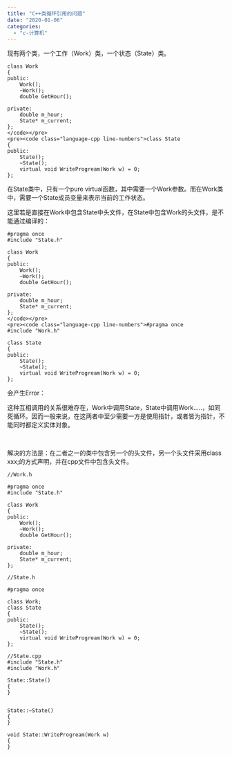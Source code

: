 ```yaml
---
title: "C++类循环引用的问题"
date: "2020-01-06"
categories: 
  - "c-计算机"
---
```


现有两个类，一个工作（Work）类，一个状态（State）类。

```
class Work
{
public:
    Work();
    ~Work();
    double GetHour();

private:
    double m_hour;
    State* m_current;
};
</code></pre>
<pre><code class="language-cpp line-numbers">class State
{
public:
    State();
    ~State();
    virtual void WriteProgream(Work w) = 0;
};
```

在State类中，只有一个pure virtual函数，其中需要一个Work参数。而在Work类中，需要一个State成员变量来表示当前的工作状态。

这里若是直接在Work中包含State中头文件，在State中包含Work的头文件，是不能通过编译的：

```
#pragma once
#include "State.h"

class Work
{
public:
    Work();
    ~Work();
    double GetHour();

private:
    double m_hour;
    State* m_current;
};
</code></pre>
<pre><code class="language-cpp line-numbers">#pragma once
#include "Work.h"

class State
{
public:
    State();
    ~State();
    virtual void WriteProgream(Work w) = 0;
};
```

会产生Error：

这种互相调用的关系很难存在，Work中调用State，State中调用Work.....，如同死循环。因而一般来说，在这两者中至少需要一方是使用指针，或者皆为指针，不能同时都定义实体对象。

 

解决的方法是：在二者之一的类中包含另一个的头文件，另一个头文件采用class xxx;的方式声明，并在cpp文件中包含头文件。

```
//Work.h

#pragma once
#include "State.h"

class Work
{
public:
    Work();
    ~Work();
    double GetHour();

private:
    double m_hour;
    State* m_current;
};
```

```
//State.h

#pragma once

class Work;
class State
{
public:
    State();
    ~State();
    virtual void WriteProgream(Work w) = 0;
};
```

```
//State.cpp
#include "State.h"
#include "Work.h"

State::State()
{
}


State::~State()
{
}

void State::WriteProgream(Work w)
{
}
```
